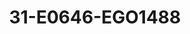---
title: 31-E0646-EGO1488
image: /v1543919832/viterbo/31-E0646-EGO1488.jpg
brand: ego
layout: vestito
---